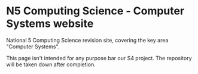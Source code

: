 # N5 Computing Science - Computer Systems website
National 5 Computing Science revision site, covering the key area "Computer Systems".

This page isn't intended for any purpose bar our S4 project. The repository will be taken down after completion.
